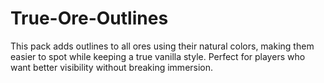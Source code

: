 # True-Ore-Outlines
This pack adds outlines to all ores using their natural colors, making them easier to spot while keeping a true vanilla style. Perfect for players who want better visibility without breaking immersion.

